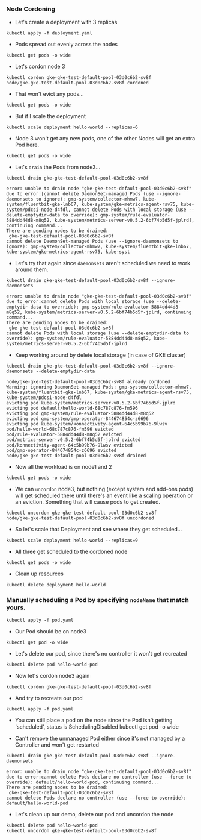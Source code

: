 ###  Node Cordoning
- Let's create a deployment with 3 replicas
```
kubectl apply -f deployment.yaml
```

- Pods spread out evenly across the nodes
```
kubectl get pods -o wide
```

- Let's cordon node 3
```
kubectl cordon gke-gke-test-default-pool-03d0c6b2-sv8f
node/gke-gke-test-default-pool-03d0c6b2-sv8f cordoned
```

- That won't evict any pods...
```
kubectl get pods -o wide
```

- But if I scale the deployment
```
kubectl scale deployment hello-world --replicas=6
```

- Node 3 won't get any new pods, one of the other Nodes will get an extra Pod here.
```
kubectl get pods -o wide
```

- Let's `drain` the Pods from node3...
```
kubectl drain gke-gke-test-default-pool-03d0c6b2-sv8f

error: unable to drain node "gke-gke-test-default-pool-03d0c6b2-sv8f" due to error:[cannot delete DaemonSet-managed Pods (use --ignore-daemonsets to ignore): gmp-system/collector-mhmw7, kube-system/fluentbit-gke-lnb67, kube-system/gke-metrics-agent-rsv75, kube-system/pdcsi-node-d4fdl, cannot delete Pods with local storage (use --delete-emptydir-data to override): gmp-system/rule-evaluator-5884dd44d8-m8q52, kube-system/metrics-server-v0.5.2-6bf74b5d5f-jplrd], continuing command...
There are pending nodes to be drained:
 gke-gke-test-default-pool-03d0c6b2-sv8f
cannot delete DaemonSet-managed Pods (use --ignore-daemonsets to ignore): gmp-system/collector-mhmw7, kube-system/fluentbit-gke-lnb67, kube-system/gke-metrics-agent-rsv75, kube-syst
```

- Let's try that again since `daemonsets` aren't scheduled we need to work around them.
```
kubectl drain gke-gke-test-default-pool-03d0c6b2-sv8f --ignore-daemonsets

error: unable to drain node "gke-gke-test-default-pool-03d0c6b2-sv8f" due to error:cannot delete Pods with local storage (use --delete-emptydir-data to override): gmp-system/rule-evaluator-5884dd44d8-m8q52, kube-system/metrics-server-v0.5.2-6bf74b5d5f-jplrd, continuing command...
There are pending nodes to be drained:
 gke-gke-test-default-pool-03d0c6b2-sv8f
cannot delete Pods with local storage (use --delete-emptydir-data to override): gmp-system/rule-evaluator-5884dd44d8-m8q52, kube-system/metrics-server-v0.5.2-6bf74b5d5f-jplrd
```

- Keep working around by delete local storage (in case of GKE cluster)
```
kubectl drain gke-gke-test-default-pool-03d0c6b2-sv8f --ignore-daemonsets --delete-emptydir-data

node/gke-gke-test-default-pool-03d0c6b2-sv8f already cordoned
Warning: ignoring DaemonSet-managed Pods: gmp-system/collector-mhmw7, kube-system/fluentbit-gke-lnb67, kube-system/gke-metrics-agent-rsv75, kube-system/pdcsi-node-d4fdl
evicting pod kube-system/metrics-server-v0.5.2-6bf74b5d5f-jplrd
evicting pod default/hello-world-68c787c876-fm596
evicting pod gmp-system/rule-evaluator-5884dd44d8-m8q52
evicting pod gmp-system/gmp-operator-844674854c-z6696
evicting pod kube-system/konnectivity-agent-64c5b99b76-9lwsv
pod/hello-world-68c787c876-fm596 evicted
pod/rule-evaluator-5884dd44d8-m8q52 evicted
pod/metrics-server-v0.5.2-6bf74b5d5f-jplrd evicted
pod/konnectivity-agent-64c5b99b76-9lwsv evicted
pod/gmp-operator-844674854c-z6696 evicted
node/gke-gke-test-default-pool-03d0c6b2-sv8f drained
```

- Now all the workload is on node1 and 2
```
kubectl get pods -o wide
```

- We can `uncordon` node3, but nothing (except system and add-ons pods) will get scheduled there until there's an event like a scaling operation or an eviction.
Something that will cause pods to get created.
```
kubectl uncordon gke-gke-test-default-pool-03d0c6b2-sv8f
node/gke-gke-test-default-pool-03d0c6b2-sv8f uncordoned
```

- So let's scale that Deployment and see where they get scheduled...
```
kubectl scale deployment hello-world --replicas=9
```

- All three get scheduled to the cordoned node
```
kubectl get pods -o wide
```

- Clean up resources
```
kubectl delete deployment hello-world
```

### Manually scheduling a Pod by specifying `nodeName` that match yours.
```
kubectl apply -f pod.yaml
```

- Our Pod should be on node3
```
kubectl get pod -o wide
```

- Let's delete our pod, since there's no controller it won't get recreated
```
kubectl delete pod hello-world-pod
 ```

- Now let's cordon node3 again
```
kubectl cordon gke-gke-test-default-pool-03d0c6b2-sv8f
```

- And try to recreate our pod
```
kubectl apply -f pod.yaml
```

- You can still place a pod on the node since the Pod isn't getting 'scheduled', status is SchedulingDisabled
kubectl get pod -o wide

- Can't remove the unmanaged Pod either since it's not managed by a Controller and won't get restarted
```
kubectl drain gke-gke-test-default-pool-03d0c6b2-sv8f --ignore-daemonsets 

error: unable to drain node "gke-gke-test-default-pool-03d0c6b2-sv8f" due to error:cannot delete Pods declare no controller (use --force to override): default/hello-world-pod, continuing command...
There are pending nodes to be drained:
 gke-gke-test-default-pool-03d0c6b2-sv8f
cannot delete Pods declare no controller (use --force to override): default/hello-world-pod
```

- Let's clean up our demo, delete our pod and uncordon the node
```
kubectl delete pod hello-world-pod 
kubectl uncordon gke-gke-test-default-pool-03d0c6b2-sv8f
```
